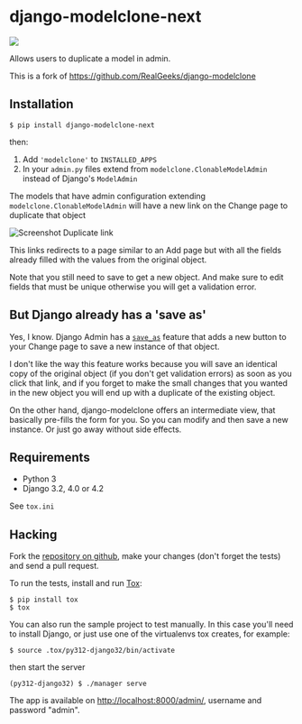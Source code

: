 # django-modelclone-next

[![](https://img.shields.io/pypi/v/django-modelclone-next.svg)](https://pypi.org/project/django-modelclone-next/)

Allows users to duplicate a model in admin.

This is a fork of https://github.com/RealGeeks/django-modelclone

## Installation

    $ pip install django-modelclone-next

then:

 1. Add `'modelclone'` to `INSTALLED_APPS`
 2. In your `admin.py` files extend from `modelclone.ClonableModelAdmin` instead of
    Django's `ModelAdmin`

The models that have admin configuration extending `modelclone.ClonableModelAdmin` will
have a new link on the Change page to duplicate that object

![Screenshot Duplicate link](images/duplicate-link.png)

This links redirects to a page similar to an Add page but with all the fields already
filled with the values from the original object.

Note that you still need to save to get a new object. And make sure to edit fields
that must be unique otherwise you will get a validation error.

## But Django already has a 'save as'

Yes, I know. Django Admin has a [`save_as`](https://docs.djangoproject.com/en/dev/ref/contrib/admin/#django.contrib.admin.ModelAdmin.save_as)
feature that adds a new button to your Change page to save a new instance of that
object.

I don't like the way this feature works because you will save an identical copy of the
original object (if you don't get validation errors) as soon as you click that link, and
if you forget to make the small changes that you wanted in the new object you will end up
with a duplicate of the existing object.

On the other hand, django-modelclone offers an intermediate view, that basically pre-fills
the form for you. So you can modify and then save a new instance. Or just go away without
side effects.

## Requirements

* Python 3
* Django 3.2, 4.0 or 4.2

See `tox.ini`

## Hacking

Fork the [repository on github](http://github.com/xuhcc/django-modelclone), make your
changes (don't forget the tests) and send a pull request.

To run the tests, install and run [Tox](http://tox.readthedocs.org/):

    $ pip install tox
    $ tox

You can also run the sample project to test manually. In this case you'll need to
install Django, or just use one of the virtualenvs tox creates, for example:

    $ source .tox/py312-django32/bin/activate

then start the server

    (py312-django32) $ ./manager serve

The app is available on [http://localhost:8000/admin/](http://localhost:8000/admin/),
username and password "admin".

